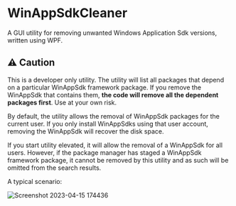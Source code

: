 # WinAppSdkCleaner
 A GUI utility for removing unwanted Windows Application Sdk versions, written using WPF.
 
## :warning: Caution
 
 This is a developer only utility. The utility will list all packages that depend on a particular WinAppSdk framework package. If you remove the WinAppSdk that contains them, **the code will remove all the dependent packages first**. Use at your own risk.

 By default, the utility allows the removal of WinAppSdk packages for the current user. If you only install WinAppSdks using that user account, removing the WinAppSdk will recover the disk space.
 
 If you start utility elevated, it will allow the removal of a WinAppSdk for all users. However, if the package manager has staged a WinAppSdk framework package, it cannot be removed by this utility and as such will be omitted from the search results.
 
 A typical scenario:
 
 ![Screenshot 2023-04-15 174436](https://user-images.githubusercontent.com/28826959/232238992-3df0bd4d-e373-45e0-9401-142a7c3eaa0b.png)
